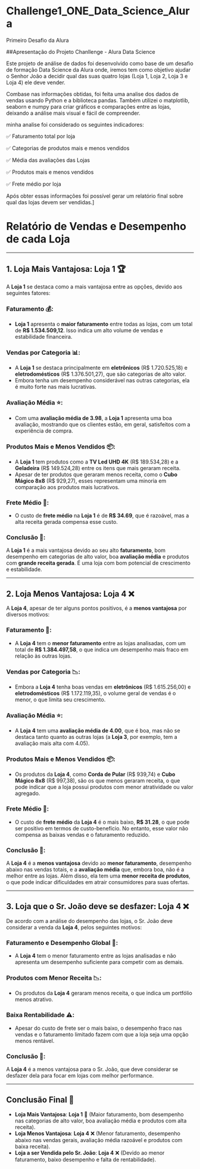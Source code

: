 # Challenge1_ONE_Data_Science_Alura
Primeiro Desafio da Alura

##Apresentação do Projeto Chanllenge - Alura Data Science

Este projeto de análise de dados foi desenvolvido como base de um desafio de formação Data Science da Alura onde, iremos tem como objetivo ajudar o Senhor João a decidir qual das suas quatro lojas (Loja 1, Loja 2, Loja 3 e Loja 4) ele deve vender.

Combase nas informações obtidas, foi feita uma analise dos dados de vendas usando Python e a biblioteca pandas. Também utilizei o matplotlib, seaborn e numpy para criar gráficos e comparações entre as lojas, deixando a análise mais visual e fácil de compreender.

minha analise foi considerado os seguintes indicadores:

✅ Faturamento total por loja

✅ Categorias de produtos mais e menos vendidos

✅ Média das avaliações das Lojas

✅ Produtos mais e menos vendidos

✅ Frete médio por loja

Após obter essas informações foi possível gerar um relatório final sobre qual das lojas devem ser vendidas.]

# Relatório de Vendas e Desempenho de cada Loja

---

## 1. Loja Mais Vantajosa: **Loja 1** 🏆

A **Loja 1** se destaca como a mais vantajosa entre as opções, devido aos seguintes fatores:

### Faturamento 💰:
- **Loja 1** apresenta o **maior faturamento** entre todas as lojas, com um total de **R$ 1.534.509,12**. Isso indica um alto volume de vendas e estabilidade financeira.

### Vendas por Categoria 📊:
- A **Loja 1** se destaca principalmente em **eletrônicos** (R$ 1.720.525,18) e **eletrodomésticos** (R$ 1.376.501,27), que são categorias de alto valor.
- Embora tenha um desempenho considerável nas outras categorias, ela é muito forte nas mais lucrativas.

### Avaliação Média ⭐:
- Com uma **avaliação média de 3.98**, a **Loja 1** apresenta uma boa avaliação, mostrando que os clientes estão, em geral, satisfeitos com a experiência de compra.

### Produtos Mais e Menos Vendidos 📦:
- A **Loja 1** tem produtos como a **TV Led UHD 4K** (R$ 189.534,28) e a **Geladeira** (R$ 149.524,28) entre os itens que mais geraram receita.
- Apesar de ter produtos que geraram menos receita, como o **Cubo Mágico 8x8** (R$ 929,27), esses representam uma minoria em comparação aos produtos mais lucrativos.

### Frete Médio 🚚:
- O custo de **frete médio** na **Loja 1** é de **R$ 34.69**, que é razoável, mas a alta receita gerada compensa esse custo.

### Conclusão 🎯:
A **Loja 1** é a mais vantajosa devido ao seu alto **faturamento**, bom desempenho em categorias de alto valor, boa **avaliação média** e produtos com **grande receita gerada**. É uma loja com bom potencial de crescimento e estabilidade.

---

## 2. Loja Menos Vantajosa: **Loja 4** ❌

A **Loja 4**, apesar de ter alguns pontos positivos, é a **menos vantajosa** por diversos motivos:

### Faturamento 💸:
- A **Loja 4** tem o **menor faturamento** entre as lojas analisadas, com um total de **R$ 1.384.497,58**, o que indica um desempenho mais fraco em relação às outras lojas.

### Vendas por Categoria 📉:
- Embora a **Loja 4** tenha boas vendas em **eletrônicos** (R$ 1.615.256,00) e **eletrodomésticos** (R$ 1.172.119,35), o volume geral de vendas é o menor, o que limita seu crescimento.

### Avaliação Média ⭐:
- A **Loja 4** tem uma **avaliação média de 4.00**, que é boa, mas não se destaca tanto quanto as outras lojas (a **Loja 3**, por exemplo, tem a avaliação mais alta com 4.05).

### Produtos Mais e Menos Vendidos 📦:
- Os produtos da **Loja 4**, como **Corda de Pular** (R$ 939,74) e **Cubo Mágico 8x8** (R$ 997,38), são os que menos geraram receita, o que pode indicar que a loja possui produtos com menor atratividade ou valor agregado.

### Frete Médio 🚚:
- O custo de **frete médio** da **Loja 4** é o mais baixo, **R$ 31.28**, o que pode ser positivo em termos de custo-benefício. No entanto, esse valor não compensa as baixas vendas e o faturamento reduzido.

### Conclusão 🚫:
A **Loja 4** é a **menos vantajosa** devido ao **menor faturamento**, desempenho abaixo nas vendas totais, e a **avaliação média** que, embora boa, não é a melhor entre as lojas. Além disso, ela tem uma **menor receita de produtos**, o que pode indicar dificuldades em atrair consumidores para suas ofertas.

---

## 3. Loja que o Sr. João deve se desfazer: **Loja 4** ❌

De acordo com a análise do desempenho das lojas, o Sr. João deve considerar a venda da **Loja 4**, pelos seguintes motivos:

### Faturamento e Desempenho Global 💸:
- A **Loja 4** tem o menor faturamento entre as lojas analisadas e não apresenta um desempenho suficiente para competir com as demais.

### Produtos com Menor Receita 📉:
- Os produtos da **Loja 4** geraram menos receita, o que indica um portfólio menos atrativo.

### Baixa Rentabilidade ⚠️:
- Apesar do custo de frete ser o mais baixo, o desempenho fraco nas vendas e o faturamento limitado fazem com que a loja seja uma opção menos rentável.

### Conclusão 🎯:
A **Loja 4** é a menos vantajosa para o Sr. João, que deve considerar se desfazer dela para focar em lojas com melhor performance.

---

## Conclusão Final 📝

- **Loja Mais Vantajosa**: **Loja 1** 🏅 (Maior faturamento, bom desempenho nas categorias de alto valor, boa avaliação média e produtos com alta receita).
- **Loja Menos Vantajosa**: **Loja 4** ❌ (Menor faturamento, desempenho abaixo nas vendas gerais, avaliação média razoável e produtos com baixa receita).
- **Loja a ser Vendida pelo Sr. João**: **Loja 4** ❌ (Devido ao menor faturamento, baixo desempenho e falta de rentabilidade).
